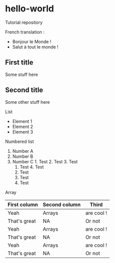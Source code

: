 # hello-world
Tutorial repository

French translation :
  * Bonjour le Monde ! 
  * Salut à tout le monde !

## First title

Some stuff here

## Second title

Some other stuff here

List
  * Element 1
  * Element 2
  * Element 3

Numbered list
  1. Number A
  2. Number B
  3. Number C
    1. Test
    2. Test
    3. Test
      1. Test
    4. Test
      1. Test
      2. Test
      4. Test

Array

|  First column  |   Second column |   Third    |
-----------------|-----------------|------------|
| Yeah           | Arrays          | are cool ! |
| That's great   | NA              | Or not     |
| Yeah           | Arrays          | are cool ! |
| That's great   | NA              | Or not     |
| Yeah           | Arrays          | are cool ! |
| That's great   | NA              | Or not     |